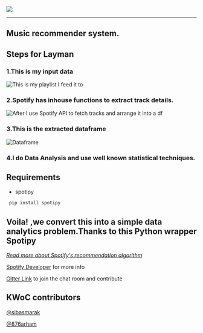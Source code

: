 ![](https://ucalyptus.github.io/Spotify-Recommendation-Engine/spotify.gif)

***
## Music recommender system.
## Steps for Layman
### 1.This is my input data
![This is my playlist I feed it to ](images/playlist_screenshot.png)
### 2.Spotify has inhouse functions to  extract track details.
![After I use Spotify API to fetch tracks and arrange it into a df ](https://developer.spotify.com/assets/WebAPI_intro.png)
### 3.This is the extracted dataframe
![Dataframe](images/dataframe_screenshot.png)
### 4.I do Data Analysis and use well known statistical techniques.

## Requirements
* spotipy
```bash
 pip install spotipy
```
## Voila! ,we convert this into a simple data analytics problem.Thanks to this Python wrapper Spotipy


*[Read more about Spotify's recommendation algorithm](Implicit-Matrix-Factorization.md)*

[Spotify Developer](https://beta.developer.spotify.com/documentation/web-api/) for more info  

[Gitter Link](https://gitter.im/Spotify-Recommendation-Engine/community) to join the chat room and contribute

## KWoC contributors
[@sibasmarak](http://github.com/sibasmarak)

[@876arham](http://github.com/876arham)

